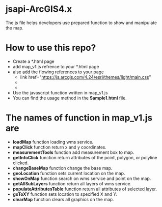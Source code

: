 # jsapi-ArcGIS4.x
The js file helps developers use prepared function to show and manipulate the map.

# How to use this repo?
* Create a *.html page
* add map_v1.js refrence to your *.html page
* also add the flowing references to your page
  * link href="https://js.arcgis.com/4.24/esri/themes/light/main.css"
  * <script src="https://js.arcgis.com/4.24/"></script>
  * <script src="https://code.jquery.com/jquery-3.6.0.min.js"></script>
* Use the javascript function written in map_v1.js
* You can find the usage method in the **Sample1.html** file.

# The names of function in map_v1.js are
* **loadMap** function loading wms service.
* **mapClick** function return x and y coordinates.
* **measurementTools** function add measurement box to map.
* **getInfoClick** function return attributes of the point, polygon, or polyline clicked.
* **changeBaseMap** function change the base map.
* **geoLocation** function sets current location on the map.
* **showOnMap** function search on wms service and point on the map.
* **getAllSubLayers** function return all layers of wms service.
* **populateAttributesTable** function return all attributes of selected layer.
* **goToXY** function sets location to specified X and Y.
* **clearMap** function clears all graphics on the map.
